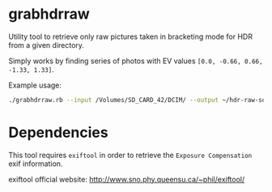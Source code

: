 grabhdrraw
==========

Utility tool to retrieve only raw pictures taken in bracketing mode for HDR from a given directory.

Simply works by finding series of photos with EV values `[0.0, -0.66, 0.66, -1.33, 1.33]`.

Example usage:

```bash
./grabhdrraw.rb --input /Volumes/SD_CARD_42/DCIM/ --output ~/hdr-raw-source/
```

# Dependencies

This tool requires `exiftool` in order to retrieve the `Exposure Compensation` exif information.

exiftool official website: http://www.sno.phy.queensu.ca/~phil/exiftool/
